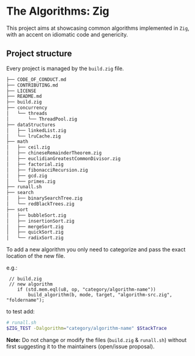 # The Algorithms: Zig

This project aims at showcasing common algorithms implemented in `Zig`, with an accent on idiomatic code and genericity. 

## Project structure

Every project is managed by the `build.zig` file.

```bash
├── CODE_OF_CONDUCT.md
├── CONTRIBUTING.md
├── LICENSE
├── README.md
├── build.zig
├── concurrency
│   └── threads
│       └── ThreadPool.zig
├── dataStructures
│   ├── linkedList.zig
│   └── lruCache.zig
├── math
│   ├── ceil.zig
│   ├── chineseRemainderTheorem.zig
│   ├── euclidianGreatestCommonDivisor.zig
│   ├── factorial.zig
│   ├── fibonacciRecursion.zig
│   ├── gcd.zig
│   └── primes.zig
├── runall.sh
├── search
│   ├── binarySearchTree.zig
│   └── redBlackTrees.zig
├── sort
│   ├── bubbleSort.zig
│   ├── insertionSort.zig
│   ├── mergeSort.zig
│   ├── quickSort.zig
│   └── radixSort.zig
```

To add a new algorithm you only need to categorize and pass the exact location of the new file.

e.g.:
```zig
 // build.zig
 // new algorithm
    if (std.mem.eql(u8, op, "category/algorithm-name"))
        build_algorithm(b, mode, target, "algorithm-src.zig", "foldername");
```
to test add:

```bash
# runall.sh
$ZIG_TEST -Dalgorithm="category/algorithm-name" $StackTrace
```

**Note:** Do not change or modify the files (`build.zig` & `runall.sh`) without first suggesting it to the maintainers (open/issue proposal).